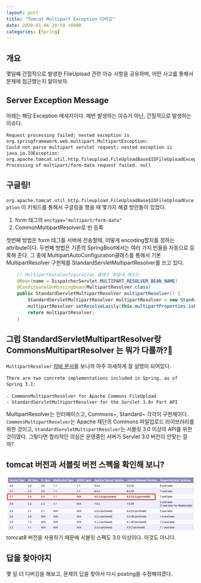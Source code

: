 ```yaml
---
layout: post
title: "Tomcat Multipart Exception 디버깅"
date: 2020-01-06 20:59 +0900
categories: [Spring]
---
```


## 개요
몇일째 간헐적으로 발생한 FileUpload 관련 이슈 사항을 공유하며, 어떤 사고를 통해서 문제에 접근했는지 알아보자.

## Server Exception Message
아래는 해당 Exception 메세지이다. 매번 발생하는 이슈가 아닌, 간헐적으로 발생하는 이슈다. 

```
Request processing failed; nested exception is org.springframework.web.multipart.MultipartException: 
Could not parse multipart servlet request; nested exception is java.io.IOException: 
org.apache.tomcat.util.http.fileupload.FileUploadBase$IOFileUploadException: 
Processing of multipart/form-data request failed. null
```

## 구글링!
`org.apache.tomcat.util.http.fileupload.FileUploadBase$IOFileUploadException` 이 키워드를 통해서 구글링을 했을 때 몇가지 해결 방안들이 있었다. 
1. form 태그의 `enctype="multipart/form-data"`
2. CommonMultipartResolver로 빈 등록 


첫번째 방법은 form 태그를 서버에 전송할때, 어떻게 encoding할지를 정하는 attribute이다.
두번째 방법은 기존의 SpringBoot에서는 여러 가지 빈들을 자동으로 등록해 준다. 그 중에 MultipartAutoConfiguration클래스를 통해서 기본 MultipartResolver 구현체를 StandardServletMultipartResolver를 쓰고 있다.

```java
    // MultipartAutoConfiguration 클래스 파일내 메소드 
    @Bean(name = DispatcherServlet.MULTIPART_RESOLVER_BEAN_NAME)
	@ConditionalOnMissingBean(MultipartResolver.class)
	public StandardServletMultipartResolver multipartResolver() {
		StandardServletMultipartResolver multipartResolver = new StandardServletMultipartResolver();
		multipartResolver.setResolveLazily(this.multipartProperties.isResolveLazily());
		return multipartResolver;
	}
```

## 그럼 StandardServletMultipartResolver랑 CommonsMultipartResolver 는 뭐가 다를까?🤔

`MultipartResolver` [자바 문서](https://docs.spring.io/spring/docs/current/javadoc-api/org/springframework/web/multipart/MultipartResolver.html)를 보니까 아주 자세하게 잘 설명이 되어있다.
```
There are two concrete implementations included in Spring, as of Spring 3.1:

- CommonsMultipartResolver for Apache Commons FileUpload
- StandardServletMultipartResolver for the Servlet 3.0+ Part API
```
MultipartResolver는 인터페이스고, Commons~, Standard~ 각각이 구현체이다. `CommonsMultipartResolver`는 Apache 재단의 Commons 파일업로드 라이브러리를 위한 것이고, `StandardServletMultipartResolver`는 서블릿 3.0 이상의 API를 위한 것이였다. 그렇다면 합리적인 의심은 운영중인 서버가 Servlet 3.0 버전이 안맞는 걸까? 

## tomcat 버전과 서블릿 버전 스펙을 확인해 보니? 
![](/assets/images/tomcat.png)
tomcat8 버전을 사용하기 때문에 서블릿 스펙도 3.0 이상이다. 이것도 아니다.


## 답을 찾아야지
몇 일 더 디버깅을 해보고, 문제의 답을 찾아서 다시 posting을 수정해야겠다.
